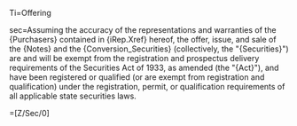 Ti=Offering

sec=Assuming the accuracy of the representations and warranties of the {Purchasers} contained in {iRep.Xref} hereof, the offer, issue, and sale of the {Notes} and the {Conversion_Securities} (collectively, the "{Securities}") are and will be exempt from the registration and prospectus delivery requirements of the Securities Act of 1933, as amended (the "{Act}"), and have been registered or qualified (or are exempt from registration and qualification) under the registration, permit, or qualification requirements of all applicable state securities laws.

=[Z/Sec/0]
